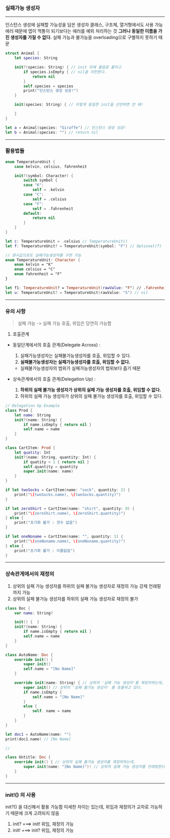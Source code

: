 ### 실패가능 생성자
---
인스턴스 생성에 실패할 가능성을 담은 생성자
클래스, 구조체, 열거형에서도 사용 가능
에러 때문에 앱이 먹통이 되기보다는 에러를 예외 처리하는 것
**그러나 동일한 이름을 가진 생성자를 가질 수 없다.**
실패 가능과 불가능을 overloading으로 구별하지 못하기 때문

```swift
struct Animal {
    let species: String

    init?(species: String) { // init 뒤에 물음표 붙이고
        if species.isEmpty { // nil을 리턴한다.
            return nil
        }
        self.species = species
        print("인스턴스 생성 성공!")
    }

    init(species: String) { // 이렇게 동일한 init을 선언하면 안 돼!

    }
}

let a = Animal(species: "Giraffe") // 인스턴스 생성 성공!
let b = Animal(species: "") // return nil
```
---
### 활용법들
```swift
enum TemperatureUnit {
    case kelvin, celsius, fahrenheit

    init?(symbol: Character) {
        switch symbol {
        case "K":
            self = .kelvin
        case "C":
            self = .celsius
        case "F":
            self = .fahrenheit
        default:
            return nil
        }
    }
}

let c: TemperatureUnit = .celsius // TemperatureUnit()
let f: TemperatureUnit? = TemperatureUnit(symbol: "F") // Optional(f)

// 원시값으로도 실패가능생성자를 구현 가능
enum TemperatureUnit: Character {
    enum kelvin = "K"
    enum celsius = "C"
    enum fahrenheit = "F"
}

let f1: TemperatureUnit? = TemperatureUnit(rawValue: "F") // .fahrenheit
let u: TemperatureUnit? = TemperatureUnit(rawValue: "S") // nil
```
---
### 유의 사항
> 실패 가능 -> 실패 가능 호출, 위임은 당연히 가능함

1. 호출관계
- 동일단계에서의 호출 관계(Delegate Across) :
  1) 실패가능생성자는 실패불가능생성자를 호출, 위임할 수 있다.
  2) **실패불가능생성자는 실패가능생성자를 호출, 위임할 수 없다.**
    + 실패불가능생성자의 범위가 실패가능생성자의 범위보다 좁기 때문

- 상속관계에서의 호출 관계(Delegation Up) :
  1) **하위의 실패 불가능 생성자가 상위의 실패 가능 생성자를 호출, 위임할 수 없다.**
  2) 하위의 실패 가능 생성자가 상위의 실패 불가능 생성자를 호출, 위임할 수 있다.

```swift
// Delegation Up Example
class Prod {
    let name: String
    init?(name: String) {
        if name.isEmpty { return nil }
        self.name = name
    }
}

class CartItem: Prod {
    let quatity: Int
    init?(name: String, quantity: Int) {
        if quatity < 1 { return nil }
        self.quantity = quantity
        super.init(name: name)
    }
}

if let twoSocks = CartItem(name: "sock", quantity: 2) {
    print("\(twoSocks.name), \(twoSocks.quantity)")
}

if let zeroShirt = CartItem(name: "shirt", quantity: 0) {
    print("\(zeroShirt.name), \(zeroShirt.quantity)")
} else {
    print("초기화 불가 : 갯수 없음")
}

if let oneNoname = CartItem(name: "", quantity: 1) {
    print("\(oneNoname.name), \(oneNoname.quantity)")
} else {
    print("초기화 불가 : 이름없음")
}

```
--- 
### 상속관게에서의 재정의

1. 상위의 실패 가능 생성자를 하위의 실패 불가능 생성자로 재정의 가능
강제 언래핑까지 가능
2. 상위의 실패 불가능 생성자를 하위의 실패 가능 생성자로 재정의 불가

```swift
class Doc {
    var name: String?

    init() {  }
    init?(name: String) {
        if name.isEmpty { return nil }
        self.name = name
    }
}

class AutoName: Doc {
    override init() {
        super.init()
        self.name = "[No Name]"
    }

    override init(name: String) { // 상위의 '실패 가능 생성자'를 재정의하는데,
        super.init() // 상위의 '실패 불가능 생성자' 를 호출하고 있다.
        if name.isEmpty {
            self.name = "[No Name]"
        }
        else {
            self. name = name
        }
    }
}

let doc1 = AutoName(name: "")
print(doc1.name) // [No Name]

//

class Untitle: Doc {
    override init() { // 상위의 실패 불가능 생성자를 재정의하는데,
        super.init(name: "[No Name]")! // 상위의 실패 가능 생성자를 언래핑한다.
    }
}
```
---
### init!() 의 사용
init?() 을 대신해서 활용 가능함
미세한 차이는 있는데, 위임과 재정의가 교차로 가능하기 때문에 크게 고려되지 않음

1. init? ===> init! 위임, 재정의 가능
2. init! ===> init? 위임, 재정의 가능